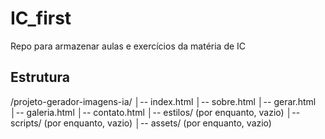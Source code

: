 # IC_first
Repo para armazenar aulas e exercícios da matéria de IC

## Estrutura
/projeto-gerador-imagens-ia/
│-- index.html
│-- sobre.html
│-- gerar.html         
│-- galeria.html
│-- contato.html
│-- estilos/ (por enquanto, vazio)
│-- scripts/ (por enquanto, vazio)
│-- assets/ (por enquanto, vazio)